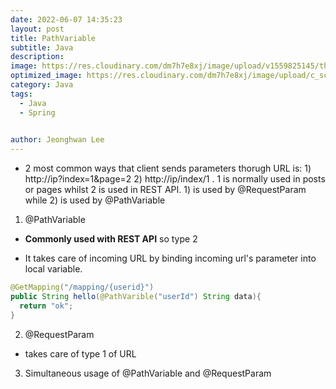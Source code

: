 ```yaml
---
date: 2022-06-07 14:35:23
layout: post
title: PathVariable
subtitle: Java
description: 
image: https://res.cloudinary.com/dm7h7e8xj/image/upload/v1559825145/theme16_o0seet.jpg
optimized_image: https://res.cloudinary.com/dm7h7e8xj/image/upload/c_scale,w_380/v1559825145/theme16_o0seet.jpg
category: Java
tags:
  - Java
  - Spring

  
author: Jeonghwan Lee
---
```


 * 2 most common ways that client sends parameters thorugh URL is: 1) http://ip?index=1&page=2 2) http://ip/index/1 . 1 is normally used in posts or pages whilst 2 is used in REST API. 1) is used by @RequestParam while 2) is used by @PathVariable


1. @PathVariable

  * **Commonly used with REST API** so type 2

  * It takes care of incoming URL by binding incoming url's parameter into local variable.

```java
@GetMapping("/mapping/{userid}")
public String hello(@PathVarible("userId") String data){
  return "ok";
}
```

2. @RequestParam
* takes care of type 1 of URL

3. Simultaneous usage of @PathVariable and @RequestParam








